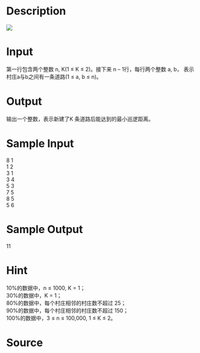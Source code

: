 
# Description

<div class="content"><img border="0" src="source/bzoj/1912/img/aHR0cHM6Ly9seWRzeS5jb20vSnVkZ2VPbmxpbmUvaW1hZ2VzLzE5MTJfMS5qcGc=.jpg"/> 
</div>

# Input

<div class="content">第一行包含两个整数 n, K(1 ≤ K ≤ 2)。接下来 n – 1行，每行两个整数 a, b，
表示村庄a与b之间有一条道路(1 ≤ a, b ≤ n)。 </div>

# Output

<div class="content">输出一个整数，表示新建了K 条道路后能达到的最小巡逻距离。 </div>

# Sample Input

<div class="content"><span class="sampledata">8 1 <br/>
1 2 <br/>
3 1 <br/>
3 4 <br/>
5 3 <br/>
7 5 <br/>
8 5 <br/>
5 6 </span></div>

# Sample Output

<div class="content"><span class="sampledata">11</span></div>

# Hint

<div class="content"><p>10%的数据中，n ≤ 1000,    K = 1； <br/>
30%的数据中，K = 1； <br/>
80%的数据中，每个村庄相邻的村庄数不超过 25； <br/>
90%的数据中，每个村庄相邻的村庄数不超过 150； <br/>
100%的数据中，3 ≤ n ≤ 100,000, 1 ≤ K ≤ 2。 </p></div>

# Source

<div class="content"><p><a href="problemset.php?search="></a></p></div>

